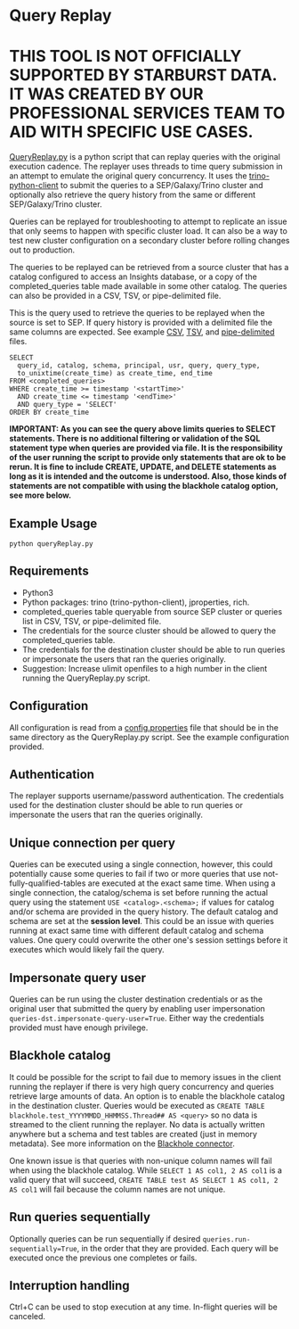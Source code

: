 # Query Replay

# THIS TOOL IS NOT OFFICIALLY SUPPORTED BY STARBURST DATA.  IT WAS CREATED BY OUR PROFESSIONAL SERVICES TEAM TO AID WITH SPECIFIC USE CASES.

[QueryReplay.py](https://github.com/starburstdata/query-replay/blob/main/QueryReplay.py) is a python script that can replay queries with the original execution cadence.  The replayer uses threads to time query submission in an attempt to emulate the original query concurrency.  It uses the [trino-python-client](https://github.com/trinodb/trino-python-client) to submit the queries to a SEP/Galaxy/Trino cluster and optionally also retrieve the query history from the same or different SEP/Galaxy/Trino cluster.  

Queries can be replayed for troubleshooting to attempt to replicate an issue that only seems to happen with specific cluster load.  It can also be a way to test new cluster configuration on a secondary cluster before rolling changes out to production.

The queries to be replayed can be retrieved from a source cluster that has a catalog configured to access an Insights database, or a copy of the completed_queries table made available in some other catalog.  The queries can also be provided in a CSV, TSV, or pipe-delimited file.  

This is the query used to retrieve the queries to be replayed when the source is set to SEP. If query history is provided with a delimited file the same columns are expected.  See example [CSV](https://github.com/starburstdata/query-replay/blob/main/sample_query_history_comma_delimited.csv), [TSV](https://github.com/starburstdata/query-replay/blob/main/sample_query_history_tab_delimited.tsv), and [pipe-delimited](https://github.com/starburstdata/query-replay/blob/main/sample_query_history_pipe_delimited.txt) files.
```console
SELECT
  query_id, catalog, schema, principal, usr, query, query_type,
  to_unixtime(create_time) as create_time, end_time
FROM <completed_queries>
WHERE create_time >= timestamp '<startTime>'
  AND create_time <= timestamp '<endTime>'
  AND query_type = 'SELECT'
ORDER BY create_time
```

**IMPORTANT: As you can see the query above limits queries to SELECT statements.  There is no additional filtering or validation of the SQL statement type when queries are provided via file.  It is the responsibility of the user running the script to provide only statements that are ok to be rerun.  It is fine to include CREATE, UPDATE, and DELETE statements as long as it is intended and the outcome is understood.  Also, those kinds of statements are not compatible with using the blackhole catalog option, see more below.**

## Example Usage
```console
python queryReplay.py
```

## Requirements
- Python3
- Python packages: trino (trino-python-client), jproperties, rich.
- completed_queries table queryable from source SEP cluster or queries list in CSV, TSV, or pipe-delimited file.
- The credentials for the source cluster should be allowed to query the completed_queries table.
- The credentials for the destination cluster should be able to run queries or impersonate the users that ran the queries originally.
- Suggestion: Increase ulimit openfiles to a high number in the client running the QueryReplay.py script.

## Configuration
All configuration is read from a [config.properties](https://github.com/starburstdata/query-replay/blob/main/config.properties) file that should be in the same directory as the QueryReplay.py script.  See the example configuration provided.

## Authentication
The replayer supports username/password authentication.  The credentials used for the destination cluster should be able to run queries or impersonate the users that ran the queries originally.

## Unique connection per query
Queries can be executed using a single connection, however, this could potentially cause some queries to fail if two or more queries that use not-fully-qualified-tables are executed at the exact same time.  When using a single connection, the catalog/schema is set before running the actual query using the statement `USE <catalog>.<schema>;` if values for catalog and/or schema are provided in the query history.  The default catalog and schema are set at the **session level**.  This could be an issue with queries running at exact same time with different default catalog and schema values.  One query could overwrite the other one's session settings before it executes which would likely fail the query.

## Impersonate query user
Queries can be run using the cluster destination credentials or as the original user that submitted the query by enabling user impersonation `queries-dst.impersonate-query-user=True`.  Either way the credentials provided must have enough privilege.

## Blackhole catalog
It could be possible for the script to fail due to memory issues in the client running the replayer if there is very high query concurrency and queries retrieve large amounts of data.  An option is to enable the blackhole catalog in the destination cluster.  Queries would be executed as `CREATE TABLE blackhole.test_YYYYMMDD_HHMMSS.Thread## AS <query>` so no data is streamed to the client running the replayer.  No data is actually written anywhere but a schema and test tables are created (just in memory metadata).  See more information on the [Blackhole connector](https://docs.starburst.io/latest/connector/blackhole.html).

One known issue is that queries with non-unique column names will fail when using the blackhole catalog.  While `SELECT 1 AS col1, 2 AS col1` is a valid query that will succeed, `CREATE TABLE test AS SELECT 1 AS col1, 2 AS col1` will fail because the column names are not unique.

## Run queries sequentially
Optionally queries can be run sequentially if desired `queries.run-sequentially=True`, in the order that they are provided.  Each query will be executed once the previous one completes or fails.

## Interruption handling
Ctrl+C can be used to stop execution at any time.  In-flight queries will be canceled.
